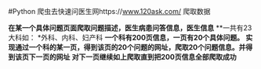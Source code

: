 #Python 爬虫去快速问医生网https://www.120ask.com/ 爬取数据

**在某一个具体问题页面爬取问题描述，医生病患问答信息，医生信息**
**一共有23大科如：
	*外科、内科、妇产科
**一个科有200页信息，一页有20个具体问题。**
**实现通过一个科的某一页，得到该页的20个问题的网址，爬取20个问题信息。并得到该页下一页的网址**
**对下一页继续如上爬取直到把200页信息全部爬取成功**


